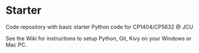 # Starter
Code repository with basic starter Python code for CP1404/CP5632 @ JCU

See the Wiki for instructions to setup Python, Git, Kivy on your Windows or Mac PC.